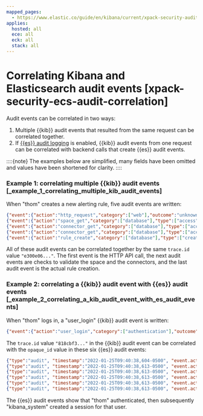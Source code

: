 ```yaml
---
mapped_pages:
  - https://www.elastic.co/guide/en/kibana/current/xpack-security-audit-logging.html
applies:
  hosted: all
  ece: all
  eck: all
  stack: all
---
```


# Correlating Kibana and Elasticsearch audit events [xpack-security-ecs-audit-correlation]

Audit events can be correlated in two ways:

1. Multiple {{kib}} audit events that resulted from the same request can be correlated together.
2. If [{{es}} audit logging](enabling-elasticsearch-audit-logs.md) is enabled, {{kib}} audit events from one request can be correlated with backend calls that create {{es}} audit events.

::::{note}
The examples below are simplified, many fields have been omitted and values have been shortened for clarity.
::::


### Example 1: correlating multiple {{kib}} audit events [_example_1_correlating_multiple_kib_audit_events]

When "thom" creates a new alerting rule, five audit events are written:

```json
{"event":{"action":"http_request","category":["web"],"outcome":"unknown"},"http":{"request":{"method":"post"}},"url":{"domain":"localhost","path":"/api/alerting/rule","port":5601,"scheme":"https"},"user":{"name":"thom","roles":["superuser"]},"kibana":{"space_id":"default","session_id":"3dHCZRB..."},"@timestamp":"2022-01-25T13:05:34.449-05:00","message":"User is requesting [/api/alerting/rule] endpoint","trace":{"id":"e300e06..."}}
{"event":{"action":"space_get","category":["database"],"type":["access"],"outcome":"success"},"kibana":{"space_id":"default","session_id":"3dHCZRB...","saved_object":{"type":"space","id":"default"}},"user":{"name":"thom","roles":["superuser"]},"@timestamp":"2022-01-25T13:05:34.454-05:00","message":"User has accessed space [id=default]","trace":{"id":"e300e06..."}}
{"event":{"action":"connector_get","category":["database"],"type":["access"],"outcome":"success"},"kibana":{"space_id":"default","session_id":"3dHCZRB...","saved_object":{"type":"action","id":"5e3b1ae..."}},"user":{"name":"thom","roles":["superuser"]},"@timestamp":"2022-01-25T13:05:34.948-05:00","message":"User has accessed connector [id=5e3b1ae...]","trace":{"id":"e300e06..."}}
{"event":{"action":"connector_get","category":["database"],"type":["access"],"outcome":"success"},"kibana":{"space_id":"default","session_id":"3dHCZRB...","saved_object":{"type":"action","id":"5e3b1ae..."}},"user":{"name":"thom","roles":["superuser"]},"@timestamp":"2022-01-25T13:05:34.956-05:00","message":"User has accessed connector [id=5e3b1ae...]","trace":{"id":"e300e06..."}}
{"event":{"action":"rule_create","category":["database"],"type":["creation"],"outcome":"unknown"},"kibana":{"space_id":"default","session_id":"3dHCZRB...","saved_object":{"type":"alert","id":"64517c3..."}},"user":{"name":"thom","roles":["superuser"]},"@timestamp":"2022-01-25T13:05:34.956-05:00","message":"User is creating rule [id=64517c3...]","trace":{"id":"e300e06..."}}
```

All of these audit events can be correlated together by the same `trace.id` value `"e300e06..."`. The first event is the HTTP API call, the next audit events are checks to validate the space and the connectors, and the last audit event is the actual rule creation.


### Example 2: correlating a {{kib}} audit event with {{es}} audit events [_example_2_correlating_a_kib_audit_event_with_es_audit_events]

When "thom" logs in, a "user_login" {{kib}} audit event is written:

```json
{"event":{"action":"user_login","category":["authentication"],"outcome":"success"},"kibana":{"session_id":"ab93zdA..."},"user":{"name":"thom","roles":["superuser"]},"@timestamp":"2022-01-25T09:40:39.267-05:00","message":"User [thom] has logged in using basic provider [name=basic]","trace":{"id":"818cbf3..."}}
```

The `trace.id` value `"818cbf3..."` in the {{kib}} audit event can be correlated with the `opaque_id` value in these six {{es}} audit events:

```json
{"type":"audit", "timestamp":"2022-01-25T09:40:38,604-0500", "event.action":"access_granted", "user.name":"thom", "user.roles":["superuser"], "request.id":"YCx8wxs...", "action":"cluster:admin/xpack/security/user/authenticate", "request.name":"AuthenticateRequest", "opaque_id":"818cbf3..."}
{"type":"audit", "timestamp":"2022-01-25T09:40:38,613-0500", "event.action":"access_granted", "user.name":"kibana_system", "user.roles":["kibana_system"], "request.id":"Ksx73Ad...", "action":"indices:data/write/index", "request.name":"IndexRequest", "indices":[".kibana_security_session_1"], "opaque_id":"818cbf3..."}
{"type":"audit", "timestamp":"2022-01-25T09:40:38,613-0500", "event.action":"access_granted", "user.name":"kibana_system", "user.roles":["kibana_system"], "request.id":"Ksx73Ad...", "action":"indices:data/write/bulk", "request.name":"BulkRequest", "opaque_id":"818cbf3..."}
{"type":"audit", "timestamp":"2022-01-25T09:40:38,613-0500", "event.action":"access_granted", "user.name":"kibana_system", "user.roles":["kibana_system"], "request.id":"Ksx73Ad...", "action":"indices:data/write/bulk[s]", "request.name":"BulkShardRequest", "indices":[".kibana_security_session_1"], "opaque_id":"818cbf3..."}
{"type":"audit", "timestamp":"2022-01-25T09:40:38,613-0500", "event.action":"access_granted", "user.name":"kibana_system", "user.roles":["kibana_system"], "request.id":"Ksx73Ad...", "action":"indices:data/write/index:op_type/create", "request.name":"BulkItemRequest", "indices":[".kibana_security_session_1"], "opaque_id":"818cbf3..."}
{"type":"audit", "timestamp":"2022-01-25T09:40:38,613-0500", "event.action":"access_granted", "user.name":"kibana_system", "user.roles":["kibana_system"], "request.id":"Ksx73Ad...", "action":"indices:data/write/bulk[s][p]", "request.name":"BulkShardRequest", "indices":[".kibana_security_session_1"], "opaque_id":"818cbf3..."}
```

The {{es}} audit events show that "thom" authenticated, then subsequently "kibana_system" created a session for that user.
